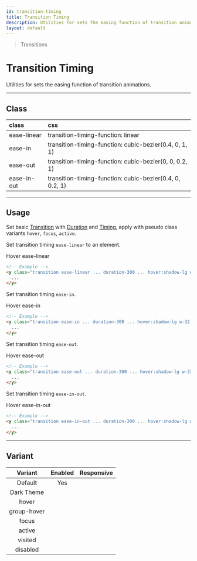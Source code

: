 ```yaml
---
id: transition-timing
title: Transition Timing
description: Utilities for sets the easing function of transition animations.
layout: default
---
```


> Transitions

# Transition Timing

Utilities for sets the easing function of transition animations.

---

## Class

| <span class="px-3 py-1 text-white dark:text-charcoal-100 bg-charcoal-100 dark:bg-gray-600 rounded-full">class</span> | <span class="px-3 py-1 text-white dark:text-charcoal-100 bg-charcoal-100 dark:bg-gray-600 rounded-full">css</span> |
|:--|:--|
| ease-linear | transition-timing-function: linear |
| ease-in | transition-timing-function: cubic-bezier(0.4, 0, 1, 1) |
| ease-out | transition-timing-function: cubic-bezier(0, 0, 0.2, 1) |
| ease-in-out | transition-timing-function: cubic-bezier(0.4, 0, 0.2, 1) |

---

## Usage

Set basic [Transition](/transition-property/) with [Duration](/transition-duration/) and [Timing](/transition-timing/), apply with pseudo class variants `hover`, `focus`, `active`.

Set transition timing `ease-linear` to an element.

<y class="my-2 mx-auto w-64">
  <y class="p-4 w-56 text-center text-gray-600 bg-gray-400 transition duration-300 ease-linear hover:shadow-lg cursor-pointer">
  	Hover ease-linear
  </y>
</y>

```html
<!-- Example -->
<y class="transition ease-linear ... duration-300 ... hover:shadow-lg w-32 h-24">
  ...
</y>
```

Set transition timing `ease-in`.

<y class="my-2 mx-auto w-64">
  <y class="p-4 w-56 text-center text-gray-600 bg-gray-400 transition duration-300 ease-in hover:shadow-lg cursor-pointer">
  	Hover ease-in
  </y>
</y>

```html
<!-- Example -->
<y class="transition ease-in ... duration-300 ... hover:shadow-lg w-32 h-24">
  ...
</y>
```

Set transition timing `ease-out`.

<y class="my-2 mx-auto w-64">
  <y class="p-4 w-56 text-center text-gray-600 bg-gray-400 transition duration-300 ease-out hover:shadow-lg cursor-pointer">
  	Hover ease-out
  </y>
</y>

```html
<!-- Example -->
<y class="transition ease-out ... duration-300 ... hover:shadow-lg w-32 h-24">
  ...
</y>
```

Set transition timing `ease-in-out`.

<y class="my-2 mx-auto w-64">
  <y class="p-4 w-56 text-center text-gray-600 bg-gray-400 transition duration-300 ease-in-out hover:shadow-lg cursor-pointer">
  	Hover ease-in-out
  </y>
</y>

```html
<!-- Example -->
<y class="transition ease-in-out ... duration-300 ... hover:shadow-lg w-32 h-24">
  ...
</y>
```

---

## Variant

| <span class="font-semibold underline">Variant</span> | <span class="font-semibold underline">Enabled</span> | <span class="font-semibold underline">Responsive</span> |
|:-:|:-:|:-:|
| Default | Yes | |
| Dark Theme | | |
| hover| | |
| group-hover | | |
| focus | | |
| active | | |
| visited | | |
| disabled | | |
